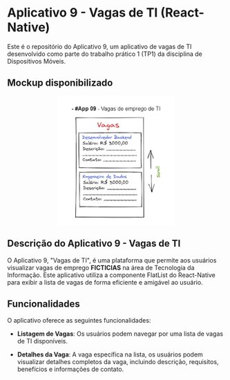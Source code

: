 # Aplicativo 9 - Vagas de TI (React-Native)

Este é o repositório do Aplicativo 9, um aplicativo de vagas de TI desenvolvido como parte do trabalho prático 1 (TP1) da disciplina de Dispositivos Móveis.

## Mockup disponibilizado

<div>
    <img src="mockup.png" alt="Uma bela imagem" style="display: block; margin: 0 auto; height: 300px;">
</div>

## Descrição do Aplicativo 9 - Vagas de TI

O Aplicativo 9, "Vagas de TI", é uma plataforma que permite aos usuários visualizar vagas de emprego **FICTICIAS** na área de Tecnologia da Informação. Este aplicativo utiliza a componente FlatList do React-Native para exibir a lista de vagas de forma eficiente e amigável ao usuário.

## Funcionalidades

O aplicativo oferece as seguintes funcionalidades:

- **Listagem de Vagas**: Os usuários podem navegar por uma lista de vagas de TI disponíveis.

- **Detalhes da Vaga**: A vaga específica na lista, os usuários podem visualizar detalhes completos da vaga, incluindo descrição, requisitos, benefícios e informações de contato.


